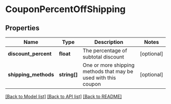 # CouponPercentOffShipping

## Properties
Name | Type | Description | Notes
------------ | ------------- | ------------- | -------------
**discount_percent** | **float** | The percentage of subtotal discount | [optional] 
**shipping_methods** | **string[]** | One or more shipping methods that may be used with this coupon | [optional] 

[[Back to Model list]](../README.md#documentation-for-models) [[Back to API list]](../README.md#documentation-for-api-endpoints) [[Back to README]](../README.md)


